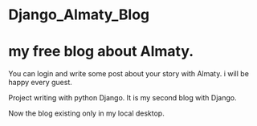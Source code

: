 # Django_Almaty_Blog
# my free blog about Almaty.

You can login and write some post about your story with Almaty. i will be happy every guest.

Project writing with python Django.
It is my second blog with Django.

Now the blog existing only in my local desktop.
